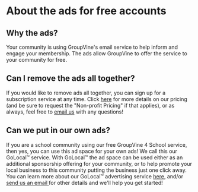 
<span id="about-g4s-ads"> </span>
# About the ads for free accounts

## Why the ads?

Your community is using GroupVine's email service to help
inform and engage your membership.  The ads allow GroupVine to
offer the service to your community for free.

## Can I remove the ads all together?

If you would like to remove ads all together, you can sign up for a
subscription service at any time.  Click <a href="/pricing">here</a>
for more details on our pricing (and be sure to request the
"Non-profit Pricing" if that applies), or as always, feel free to <a
href="mailto:support@groupvine.com">email us</a> with any questions!

## Can we put in our own ads?

If you are a school community using our free GroupVine 4 School
service, then yes, you can use this ad space for your own ads!  We
call this our GoLocal™ service. With GoLocal™ the ad space can be used
either as an additional sponsorship offering for your community, or to
help promote your local business to this community putting the business
just one click away.  You can learn more about our GoLocal™
advertising service <a href="/about/golocal">here,</a> and/or <a
href="mailto:support@groupvine.com">send us an email </a> for other
details and we'll help you get started!

